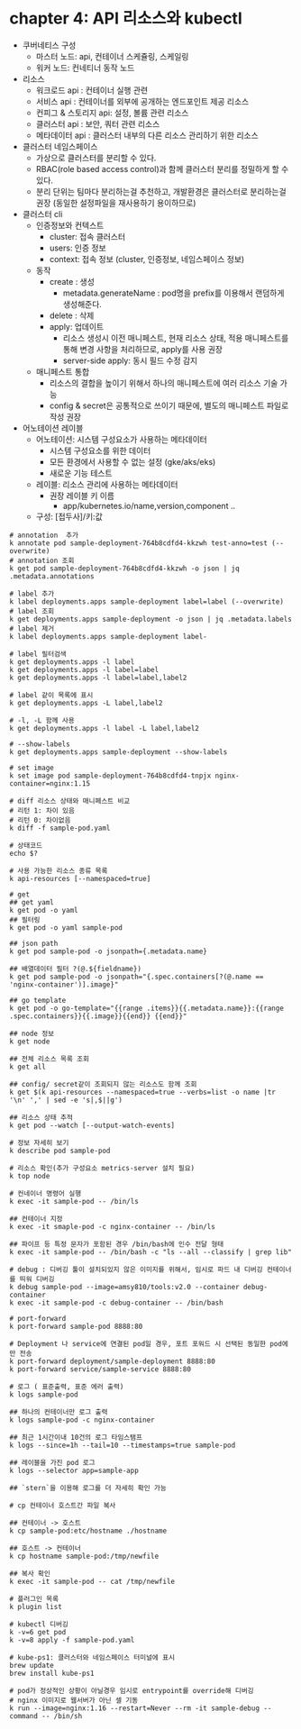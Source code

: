 # chapter 4: API 리소스와 kubectl

* 쿠버네티스 구성
    * 마스터 노드: api, 컨테이너 스케쥴링, 스케일링
    * 워커 노드: 컨네티너 동작 노드
* 리소스
    - 워크로드 api : 컨테이너 실행 관련
    - 서비스 api : 컨테이너를 외부에 공개하는 엔드포인트 제공 리소스
    - 컨피그 & 스토리지 api: 설정, 볼륨 관련 리소스
    - 클러스터 api : 보안, 쿼터 관련 리소스
    - 메타데이터 api : 클러스터 내부의 다른 리소스 관리하기 위한 리소스
* 클러스터 네임스페이스
    - 가상으로 클러스터를 분리할 수 있다.
    - RBAC(role based access control)과 함께 클러스터 분리를 정밀하게 할 수 있다.
    - 분리 단위는 팀마다 분리하는걸 추천하고, 개발환경은 클러스터로 분리하는걸 권장 (동일한 설정파일을 재사용하기 용이하므로)
* 클러스터 cli
    * 인증정보와 컨텍스트
        - cluster: 접속 클러스터
        - users: 인증 정보
        - context: 접속 정보 (cluster, 인증정보, 네임스페이스 정보)
    * 동작
        - create : 생성
            - metadata.generateName : pod명을 prefix를 이용해서 랜덤하게 생성해준다. 
        - delete : 삭제
        - apply: 업데이트
            - 리소스 생성시 이전 매니페스트, 현재 리소스 상태, 적용 매니페스트를 통해 변경 사항을 처리하므로, apply를 사용 권장
            - server-side apply: 동시 필드 수정 감지
    * 매니페스트 통합
        - 리소스의 결합을 높이기 위해서 하나의 매니페스트에 여러 리소스 기술 가능
        - config & secret은 공통적으로 쓰이기 때문에, 별도의 매니페스트 파일로 작성 권장
* 어노테이션 레이블
    * 어노테이션: 시스템 구성요소가 사용하는 메타데이터
        - 시스템 구성요소를 위한 데이터
        - 모든 환경에서 사용할 수 없는 설정 (gke/aks/eks)
        - 새로운 기능 테스트
    * 레이블: 리소스 관리에 사용하는 메타데이터
        * 권장 레이블 키 이름
            - app/kubernetes.io/name,version,component .. 
    * 구성: [접두사]/키:값
```
# annotation  추가
k annotate pod sample-deployment-764b8cdfd4-kkzwh test-anno=test (--overwrite)
# annotation 조회
k get pod sample-deployment-764b8cdfd4-kkzwh -o json | jq .metadata.annotations

# label 추가
k label deployments.apps sample-deployment label=label (--overwrite)
# label 조회
k get deployments.apps sample-deployment -o json | jq .metadata.labels
# label 제거
k label deployments.apps sample-deployment label-

# label 필터검색
k get deployments.apps -l label
k get deployments.apps -l label=label
k get deployments.apps -l label=label,label2

# label 같이 목록에 표시
k get deployments.apps -L label,label2

# -l, -L 함께 사용
k get deployments.apps -l label -L label,label2

# --show-labels
k get deployments.apps sample-deployment --show-labels

# set image
k set image pod sample-deployment-764b8cdfd4-tnpjx nginx-container=nginx:1.15

# diff 리소스 상태와 매니페스트 비교 
# 리턴 1: 차이 있음
# 리턴 0: 차이없음
k diff -f sample-pod.yaml

# 상태코드
echo $?

# 사용 가능한 리소스 종류 목록
k api-resources [--namespaced=true]

# get
## get yaml
k get pod -o yaml
## 필터링
k get pod -o yaml sample-pod

## json path 
k get pod sample-pod -o jsonpath={.metadata.name}

## 배열데이터 필터 ?(@.${fieldname})
k get pod sample-pod -o jsonpath="{.spec.containers[?(@.name == 'nginx-container')].image}"

## go template
k get pod -o go-template="{{range .items}}{{.metadata.name}}:{{range .spec.containers}}{{.image}}{{end}} {{end}}"

## node 정보 
k get node

## 전체 리소스 목록 조회
k get all

## config/ secret같이 조회되지 않는 리소스도 함께 조회
k get $(k api-resources --namespaced=true --verbs=list -o name |tr '\n' ',' | sed -e 's|,$||g')

## 리소스 상태 추적
k get pod --watch [--output-watch-events]

# 정보 자세히 보기
k describe pod sample-pod

# 리소스 확인(추가 구성요소 metrics-server 설치 필요)
k top node

# 컨네이너 명령어 실행
k exec -it sample-pod -- /bin/ls

## 컨테이너 지정
k exec -it smaple-pod -c nginx-container -- /bin/ls

## 파이프 등 특정 문자가 포함된 경우 /bin/bash에 인수 전달 형태
k exec -it sample-pod -- /bin/bash -c "ls --all --classify | grep lib"

# debug : 디버깅 툴이 설치되있지 않은 이미지를 위해서, 임시로 파드 내 디버깅 컨테이너를 띄워 디버깅
k debug sample-pod --image=amsy810/tools:v2.0 --container debug-container
k exec -it sample-pod -c debug-container -- /bin/bash

# port-forward
k port-forward sample-pod 8888:80

# Deployment 나 service에 연결된 pod일 경우, 포트 포워드 시 선택된 동일한 pod에만 전송
k port-forward deployment/sample-deployment 8888:80
k port-forward service/sample-service 8888:80

# 로그 ( 표준출력, 표준 에러 출력)
k logs sample-pod

## 하나의 컨테이너만 로그 출력
k logs sample-pod -c nginx-container

## 최근 1시간이내 10건의 로그 타임스탬프
k logs --since=1h --tail=10 --timestamps=true sample-pod

## 레이블을 가진 pod 로그
k logs --selector app=sample-app

## `stern`을 이용해 로그를 더 자세히 확인 가능

# cp 컨테이너 호스트간 파일 복사

## 컨테이너 -> 호스트
k cp sample-pod:etc/hostname ./hostname

## 호스트 -> 컨테이너
k cp hostname sample-pod:/tmp/newfile

## 복사 확인
k exec -it sample-pod -- cat /tmp/newfile

# 플러그인 목록
k plugin list 

# kubectl 디버깅 
k -v=6 get pod
k -v=8 apply -f sample-pod.yaml

# kube-ps1: 클러스터와 네임스페이스 터미널에 표시
brew update
brew install kube-ps1

# pod가 정상적인 상황이 아닐경우 임시로 entrypoint를 override해 디버깅
# nginx 이미지로 웹서버가 아닌 셀 기동
k run --image=nginx:1.16 --restart=Never --rm -it sample-debug --command -- /bin/sh
```


    
        
